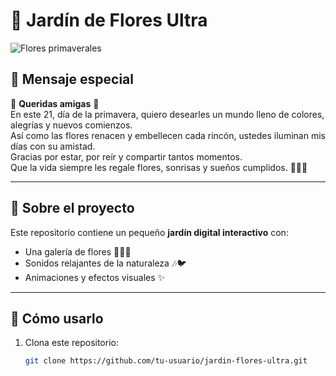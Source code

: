 # 🌼 Jardín de Flores Ultra

![Flores primaverales](https://source.unsplash.com/1000x400/?flowers,garden)

## 🌸 Mensaje especial

💐 **Queridas amigas** 💐  
En este 21, día de la primavera, quiero desearles un mundo lleno de colores, alegrías y nuevos comienzos.  
Así como las flores renacen y embellecen cada rincón, ustedes iluminan mis días con su amistad.  
Gracias por estar, por reír y compartir tantos momentos.  
Que la vida siempre les regale flores, sonrisas y sueños cumplidos. 🌷✨🌞  

---

## 🌿 Sobre el proyecto

Este repositorio contiene un pequeño **jardín digital interactivo** con:  
- Una galería de flores 🌻🌹🌷  
- Sonidos relajantes de la naturaleza 🎶🐦  
- Animaciones y efectos visuales ✨  

---

## 🚀 Cómo usarlo

1. Clona este repositorio:  
   ```bash
   git clone https://github.com/tu-usuario/jardin-flores-ultra.git
